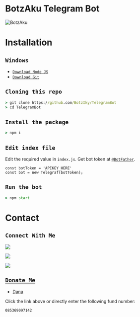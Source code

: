 # BotzAku Telegram Bot
![BotzAku](https://telegra.ph/file/f3e136d8303a429bdd9cd.jpg)

# Installation

## ```Windows```
* [`Download Node JS`](https://nodejs.org/en/download/)
* [`Download Git`](https://git-scm.com/download/win)


## ```Cloning this repo```
```cmd
> git clone https://github.com/BotzIky/TelegramBot
> cd TelegramBot
```

## ```Install the package```
```cmd
> npm i
```

## ```Edit index file```
Edit the required value in `index.js`. Get bot token at [`@BotFather`](http://t.me/BotFather).
```
const botToken = 'APIKEY_HERE'
const bot = new Telegraf(botToken);
```

## ```Run the bot```
```cmd
> npm start
```
# Contact 
## ```Connect With Me```

<p align="center">

<a href="https://wa.me/6282275403263"><img src="https://img.shields.io/badge/Contact iky-25D366?style=for-the-badge&logo=whatsapp&logoColor=white" />

<a href="http://chat.whatsapp.com/HjvNhA5PfSS0sJ4ejnLDWp"><img src="https://img.shields.io/badge/Join Official Group-25D366?style=for-the-badge&logo=whatsapp&logoColor=white" />

<a href="https://youtube.com/@BotzAku_Zero"><img src="https://img.shields.io/badge/Subscribe BotzAku-ff0000?style=for-the-badge&logo=youtube&logoColor=ff000000&link=https://youtube.com/@BotzAku_Zero" /><br>

</p>

## ```Donate Me```

* [Dana](https://link.dana.id/qr/10cmy14hh)

<p align="left">

Click the link above or directly enter the following fund number:
```
085369097142
```
</p>
